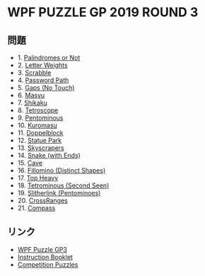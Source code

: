 # WPF PUZZLE GP 2019 ROUND 3

## 問題
- 1\. [Palindromes or Not](../puzzle/palindromesornot.md)
- 2\. [Letter Weights](../puzzle/letterweights.md)
- 3\. [Scrabble](../puzzle/scrabble.md)
- 4\. [Password Path](../puzzle/passwordpath.md)
- 5\. [Gaps (No Touch)](../puzzle/gaps_notouch.md)
- 6\. [Masyu](../puzzle/masyu.md)
- 7\. [Shikaku](../puzzle/shikaku.md)
- 8\. [Tetroscope](../puzzle/tetroscope.md)
- 9\. [Pentominous](../puzzle/pentominous.md)
- 10\. [Kuromasu](../puzzle/kuromasu.md)
- 11\. [Doppelblock](../puzzle/doppelblock.md)
- 12\. [Statue Park](../puzzle/statuepark.md)
- 13\. [Skyscrapers](../puzzle/skyscrapers.md)
- 14\. [Snake (with Ends)](../puzzle/snake.md)
- 15\. [Cave](../puzzle/cave.md)
- 16\. [Fillomino (Distinct Shapes)](../puzzle/fillomino_distinctshapes.md)
- 17\. [Top Heavy](../puzzle/topheavy.md)
- 18\. [Tetrominous (Second Seen)](../puzzle/tetrominous_secondseen.md)
- 19\. [Slitherlink (Pentominoes)](../puzzle/slitherlink_pentominoes.md)
- 20\. [CrossRanges](../puzzle/crossranges.md)
- 21\. [Compass](../puzzle/compass.md)

## リンク
- [WPF Puzzle GP3](https://gp.worldpuzzle.org/content/wpf-puzzle-gp3-4)
- [Instruction Booklet](https://gp.worldpuzzle.org/content/instruction-booklet-86)
- [Competition Puzzles](https://gp.worldpuzzle.org/content/competition-puzzles-51)
